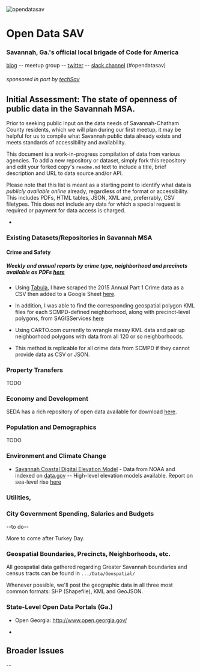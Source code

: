 ![opendatasav](http://cvlassets.s3.amazonaws.com/23719460.png)
# Open Data SAV
### Savannah, Ga.'s official local brigade of Code for America
[blog](http://opendatasav.github.io) -- meetup group -- [twitter](http://twitter.com/opendatasav) -- [slack channel](http://techsav.slack.com) (#opendatasav)

###### sponsored in part by [techSav](http://techsav.co)


## Initial Assessment: The state of openness of public data in the Savannah MSA.
Prior to seeking public input on the data needs of Savannah-Chatham County residents, which we will plan during our first meetup, it may be helpful for us to compile what Savannah public data already exists and meets standards of accessibility and availability.

This document is a work-in-progress compilation of data from various agencies. To add a new repository or dataset, simply fork this repository and edit your forked copy's `readme.md` text to include a title, brief description and URL to data source and/or API.


Please note that this list is meant as a starting point to identify what data is *publicly available online* already, regardless of the format or accessibility. This includes PDFs, HTML tables, JSON, XML and, preferrably, CSV filetypes. This does not include any data  for which a special request is required or payment for data access is charged.



-

### Existing Datasets/Repositories in Savannah MSA
#### Crime and Safety
##### Weekly and annual reports by crime type, neighborhood and precincts available as PDFs [here](http://scmpd.org/annual-crime-report/)

+ Using [Tabula](http://tabula.technology/), I have scraped the 2015 Annual Part 1 Crime data as a CSV then added to a Google Sheet [here](https://docs.google.com/spreadsheets/d/1ik8Jm6rRQCScTMMIs9m3heag6GRUsQ0hD9oE086IPS0/edit?usp=sharing). 

+ In addition, I was able to find the corresponding geospatial polygon KML  files for each SCMPD-defined neighborhood, along with precinct-level polygons,  from SAGISServices  [here](http://sagisservices.thempc.org/saint/rest/services/OpenData/SCMPD/MapServer)

+ Using CARTO.com currently to wrangle messy KML data and pair up neighborhood polygons with data from all 120 or so neighborhoods.

+ This method is replicable for all crime data from SCMPD if they cannot provide data as CSV or JSON.


### Property Transfers

TODO


### Economy and Development

SEDA has a rich repository of open data available for download [here](http://www.seda.org/Data-Sets).

### Population and Demographics

TODO
### Environment and Climate Change

+ [Savannah Coastal Digital Elevation Model](https://catalog.data.gov/dataset/savannah-georgia-coastal-digital-elevation-model) - Data from NOAA and indexed on [data.gov](http://data.gov) -- High-level elevation models available. Report on sea-level rise [here](http://www.ngdc.noaa.gov/dem/squareCellGrid/getReport/303)


### Utilities, 

### City Government Spending, Salaries and Budgets
--to do--

More to come after Turkey Day.

### Geospatial Boundaries, Precincts, Neighborhoods, etc.

All geospatial data gathered regarding Greater Savannah boundaries and census tracts can be found in `.../Data/Geospatial/` 

Whenever possible, we'll post the geographic data in all three most common formats: SHP (Shapefile), KML and GeoJSON.


### State-Level Open Data Portals (Ga.)

+ Open Georgia: http://www.open.georgia.gov/

-


## Broader Issues 
--

